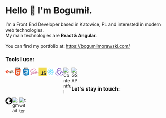 # Hello 👋 I'm Bogumił.
I’m a Front End Developer based in Katowice, PL and interested in modern web technologies. <br />
My main technologies are <strong>React & Angular.</strong> <br /><br />
You can find my portfolio at: https://bogumilmorawski.com/
<br />
### Tools I use:
<img align="left" alt="Git" width="26px" src="https://raw.githubusercontent.com/github/explore/80688e429a7d4ef2fca1e82350fe8e3517d3494d/topics/git/git.png" />
<img align="left" alt="HTML5" width="26px" src="https://raw.githubusercontent.com/github/explore/80688e429a7d4ef2fca1e82350fe8e3517d3494d/topics/html/html.png" />
<img align="left" alt="CSS3" width="26px" src="https://raw.githubusercontent.com/github/explore/80688e429a7d4ef2fca1e82350fe8e3517d3494d/topics/css/css.png" />
<img align="left" alt="Sass" width="26px" src="https://raw.githubusercontent.com/github/explore/80688e429a7d4ef2fca1e82350fe8e3517d3494d/topics/sass/sass.png" />
<img align="left" alt="JavaScript" width="26px" src="https://raw.githubusercontent.com/github/explore/80688e429a7d4ef2fca1e82350fe8e3517d3494d/topics/javascript/javascript.png" />
<img align="left" alt="React" width="26px" src="https://raw.githubusercontent.com/github/explore/80688e429a7d4ef2fca1e82350fe8e3517d3494d/topics/react/react.png" />
<img align="left" alt="Redux" width="26px" src="https://raw.githubusercontent.com/github/explore/80688e429a7d4ef2fca1e82350fe8e3517d3494d/topics/redux/redux.png" />
<img align="left" alt="Contentful" width="26px" src="https://avatars0.githubusercontent.com/u/472182?s=200&v=4" />
<img align="left" alt="GSAP" width="26px" src="https://avatars0.githubusercontent.com/u/2386673?s=200&v=4" />
<br />
<br />

### Let's stay in touch:
[<img align="left" alt="web" width="22px" src="https://raw.githubusercontent.com/iconic/open-iconic/master/svg/globe.svg" />][website]
[<img align="left" alt="gmail" width="22px" src="https://cdn.jsdelivr.net/npm/simple-icons@3.5.0/icons/gmail.svg" />][gmail]
[<img align="left" alt="twitter" width="22px" src="https://cdn.jsdelivr.net/npm/simple-icons@v3/icons/twitter.svg" />][twitter]

[website]: https://bogumilmorawski.com/
[gmail]: mailto:bogumilmorawski@gmail.com
[twitter]: https://twitter.com/krypton_dv
